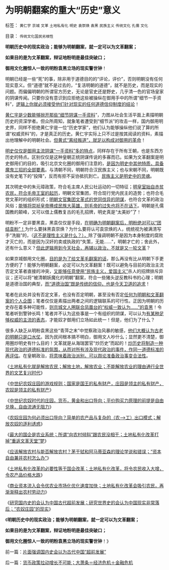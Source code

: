 # 为明朝翻案的重大“历史”意义

标签： `黄仁宇` `京城` `文革` `土地私有化` `明史` `袁崇焕` `袁黑` `民族主义` `传统文化` `孔儒` `文化` 

目录： `传统文化国民劣根性`

**明朝历史中的现实政治；能够为明朝翻案，就一定可以为文革翻案；**

**如果目的是为文革翻案，辩证地粉明是最佳突破口；**

**御用文化圈惊人一致的明粉袁黑立场的现实警世钟**！



明朝已经是一些“死”的事，除非用于道德目的的“评论，评价”，否则明朝没有任何现实意义。但“道德”就不是过去的，“复活明朝的道德”，就不是历史，而是现实的问题。而偏偏明朝的所谓官方历史，无论是官史还是野史，几乎清一色的官场皇家的阴谋传闻。只要你没有意识到应拒绝这些被操纵在御用手中的所谓“细节一手资料”，[逻辑上你就必须接受他们针对现实的任何道德信仰制度的结论](http://darthvad.blog.163.com/blog/static/53399470201193091845203/)！

[黄仁宇是少数能够抛开那些“细节阴谋一手资料](http://darthvad.blog.sohu.com/163675262.html)”，力图从社会生活平面上素描明朝历史的资深学者。但众所周知，就象笔者遭受到“细节派”的攻击一样，国内御用明史界，同样不拒绝黄仁宇是一位“历史学家”，他们认为能够操纵他们说了算的所谓“权威资料”的，才是真正的历史。黄仁宇实际上只不过是按其阅读的资料，素描出他理解中的明朝社会。[但黄式“离经叛道”，就足以构成对御用的革命](../../../2010/6/2/历史是什么样学科？“历史学家”的三种类型.md)！

[明史仅仅是御用主流阴谋“一手资料”多的特点](../../../2010/4/13/历史的细考权威没有“更权威”的发言权.md)，同样存在于所有王朝，也是东西方历史的特点。区别仅仅是这种皇朝正统阴谋传说的多寡而已。如果为文革翻案是明史御用们的目的，吸引北京文化圈的御用们注意的，[是因为明史中其他特质，具备魔鬼三招的全部要素](http://hi.baidu.com/darthchn/blog/item/eac2b5f575a28efd7609d7e7.html)。与清朝不同，明朝符合汉民族主义；也与宋朝不同，明朝既没有史笔下的“投降”，反而有拒不妥协抵抗到亡。[民族主义是明史中的灵魂](http://darthvad.blog.sohu.com/162357438.html)。

其次明史中的朱元璋政策，符合毛主席人民公社运动的一切特征；[明皇室始自赤贫农民，符合毛帝王室的起历](../../../2011/11/11/文革传统源远流长，和农民起义.md)，明朝文官集团，符合现行党内民主的造势；也符合毛党文革时的组织形式；[明朝文官集团文革式的党同伐异的阴谋](../../../2010/7/22/唐骏吹牛是小过，文革攻讦是大错.md)，也符合文革的政治风俗；[能够将崇祯皇帝捧成民族大英雄，则毛帝的过失也将不在话下](../../../2011/11/12/大国治理的传统误区.md)。明朝是孔儒国教的颠峰，又可以借上儒教复古的毛孔招牌，明史真是“太美妙”了！

明粉不一定非要黑袁，黑袁仅仅是手段，[在明确为明朝翻案后，明粉绝对可以“团结袁粉”！](../../../2008/10/26/明朝必亡！冤杀袁崇焕，也只是小事一桩.md)为什么要抹黑袁崇焕？为什么要将认可袁崇焕的人，统统视为被满清写手“洗脑”的，（[这不是理性主义是什么？），](../../../2011/4/27/理性主义者自爆隐私的权威性.md)除了强调明朝不是因为本身制度的腐败才灭亡的，而是因为汉奸的卖或执政的“失策，无能……”，明朝才亡的；舍此外，还有什么意义？[但此逻辑用到今天社会，再辅以政治，不就是又一轮文革](../../../2009/11/12/小农意识的暴力倾向和文革.md)？

如果京城御用文化圈，[目的是为了给文革毛翻案的话](../../../2009/7/3/看看毛主席是怎样发动文革反腐的.md)，那么再没有比从明朝下手更方便的了！能够为明朝翻案，必定可以为文革翻案！既可以避免与目前的政治主流否定文革者直接的冲突，[又能够任意使用“民族主义，爱国主义”](../../../2008/11/10/爱国，并不是做个廉价愤青喊打喊杀.md)杀人的招牌排斥异议；还可以将“被清朝妖魔化的明朝”翻案，符合一些猪头逆反教科书的心理；明朝是道德治国的典型，[而“道德治国”既是传统的信仰，也是今天卫道的追求](../../../2010/12/27/文革“知识越多越反动”错在那里？.md)！

笔者在此处并没有否定文革，也没有否定明朝，甚至没有否定[任何为明朝和文革翻案的个人企图](../../../2011/2/14/实体历史学方法论，和历史学派.md)；笔者仅仅是素描出两者之间的逻辑联系的可行性。正因为明朝的历史存在着多种可能性，[则京城文人圈联合凤凰台的“权威一致认为……”的袁黑](../../../2008/11/8/凤凰卫视变成袁黑台，委实不智.md)！令笔者听到警钟长鸣！笔者并不认为这些事是一个有组织的阴谋，可以认为[有某种足够权威的主流的表态](../../../2010/2/4/历史是个啥玩意？历史权威和资料可信吗？.md)，才能奴才御用们立场如此统一！但是，他们为了什么？

很多人缺乏从明粉袁黑这些“青萍之末”中觉察政治风暴的敏感，[他们大概认为古老的明朝只是口水仗](../../../2008/10/25/明末历史在儒教道德口水仗中模糊.md)。因为民间根本搞不明白，御用文人吵什么；显然更不清楚，御用圈炒明史有什么目的！文革就是从海瑞罢官“炒历史”而起的！[炒历史将制造一种现代政治的道德标准的氛围，从而对所有涉及现代政治的事件，作同一道德标准的再评估](../../../2008/10/25/袁崇焕的是是非非：历史，不是道德素材库.md)。在皇朝政治，[将意味着政治派别，可以舆论准备政治事变合法性](../../../2009/7/9/热衷历史意识形态党争的现实利益是什么？.md)。

《[土地私有化就是解放农民；解放土地，解放农业；不能解放农业的理由通行全世界的文艺复兴时代](../../../2011/11/26/土地私有化就是解放农民；解放土地，解放农业.md)》

《[中世纪农奴庄园的游戏规则；国家是国王的私有财产，庄园是领主的私有财产，农奴是领主的私有财产](../../../2011/11/26/中世纪农奴庄园的游戏规则.md)》

《[中世纪农奴时代的庄园，货币，黄金和出口导向；平价购买力原理的前提是自由兑换，自由流通无阻力](../../../2011/11/27/中世纪农奴时代的庄园，货币，黄金，出口导向和平价购买力.md)》

《[农奴庄园为何必须出口导向？简单的农产品与复杂的（农——>工）出口模式；解放农奴的逐利诱惑](../../../2011/11/27/中世纪农奴庄园为何必须出口导向？.md)》

《[最大的国企是农业系统；所谓“向农村倾斜”跟农民没相干；土地私有化改革打掉“重返文革天堂”梦](../../../2011/11/27/粮农系统是最大的国企，“向农村倾斜”与农民无关.md)》

《[应该解放农村与能否解放农村？茅于轼和阿马蒂亚森的理论学说和错误；“资本自由兼并农村怎么办”](../../../2011/11/27/茅于轼和阿马蒂亚森的理论学说和错误.md)》

《[土地私有化改革的必要性等于国企改革；土地私有化改革，将令农民收入大增，令农产品价格大跌](../../../2011/11/28/土地私有化改革的必要性和国企的关系.md)》

《[商业资本流入会令优农业市场化优化速度加快；土地私有化改革会吸引农民，再渐渐释出农村劳动力](../../../2011/11/28/商业资本加速市场优化，私有化改革会暴露中国劳动力不足.md)》

《[研究国内史的会认为中国古代超前发展；研究世界史的会认为中国现实非常落后；“农奴庄园”的现实](../../../2011/11/28/片面强调国内史会以为古代中国“超前发展”.md)》

《**明朝历史中的现实政治；能够为明朝翻案，就一定可以为文革翻案；**

**如果目的是为文革翻案，辩证地粉明是最佳突破口；**

**御用文化圈惊人一致的明粉袁黑立场的现实警世钟**！》



前一篇：[片面强调国内史会以为古代中国“超前发展”](../../../2011/11/28/片面强调国内史会以为古代中国“超前发展”.md)

后一篇：[货币政策拉动增长不可能；大萧条＝经济危机＋金融危机](../../../2011/11/28/货币政策拉动增长不可能；大萧条＝经济危机＋金融危机.md)